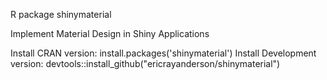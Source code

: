 R package shinymaterial

Implement Material Design in Shiny Applications

Install CRAN version: install.packages('shinymaterial')
Install Development version: devtools::install_github("ericrayanderson/shinymaterial")
